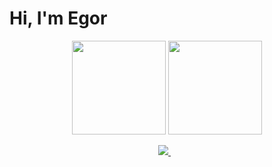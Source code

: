 # Hi, I'm Egor

<p align = 'center'>
 <a href="https://github-readme-stats.vercel.app/api?username=romankh3&show_icons=true&count_private=true"><img height=150 src="https://github-readme-stats.vercel.app/api?username=Egor-Always-AFK&show_icons=true&count_private=true" /></a>
<a href="https://github.com/Egor-Always-AFK/github-readme-stats"><img height=150 src="https://github-readme-stats.vercel.app/api/top-langs/?username=romankh3&layout=compact" /></a>
 </p>
 
 <p align='center'>
   <a href="https://t.me/EgorAlwaysAFK" target="_blank">
    <img src="https://img.shields.io/badge/Telegram-2CA5E0?style=for-the-badge&logo=telegram&logoColor=white" />        
  </a>&nbsp;&nbsp;
